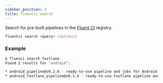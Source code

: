 ```yaml
---
sidebar_position: 3
title: fluentci search
---
```


Search for pre-built pipelines in the [Fluent CI](https://fluentci.io/) registry.

```bash
fluentci search <query> [options]
```

### Example

```sh
$ fluenci search fastlane
Found 2 results for "android":

* android_pipeline@v0.2.6 - ready-to-use pipeline and jobs for Android projects
* android_fastlane_pipeline@v0.1.4 - ready-to-use Fastlane pipeline and jobs for Android (React Native) projects.
```